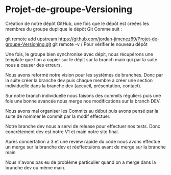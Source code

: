 # Projet-de-groupe-Versioning

Création de notre dépôt GitHub, une fois que le dépôt est créées les membres du groupe duplique le dépôt Git
Comme suit :

git remote add upstream https://github.com/jordan-jimenez69/Projet-de-groupe-Versioning.git
git remote -v / Pour vérifier le nouveau dépôt

Une fois, le groupe bien synchronise avec dépit, nous récupérons une template que l'on a copier sur le dépit sur la branch main qui par la suite nous a causer des erreurs.

Nous avons reformé notre vision pour les systèmes de branches. Donc par la suite créer la branche dev puis chaque membre a créer une section individuelle dans la branche dev (accueil, présentation, contact).

Sur notre branch individuelle nous faisons des commits réguliers puis une fois une bonne avancée nous merge nos modifications sur la branch DEV.

Nous avons mal organiser les Commits au début puis avons pensé par la suite de nommer le commit par la modif effectuer.

Notre branche dev nous a servi de release pour effectuer nos tests. Donc concrètement dev est notre V1 et main notre site final.

Après concertation a 3 et une review rapide du code nous avons effectué un merge sur la branche dev et réeffectuions avant de merge sur la branche main

Nous n'avons pas eu de problème particulier quand on a merge dans la branche dev ou même main.